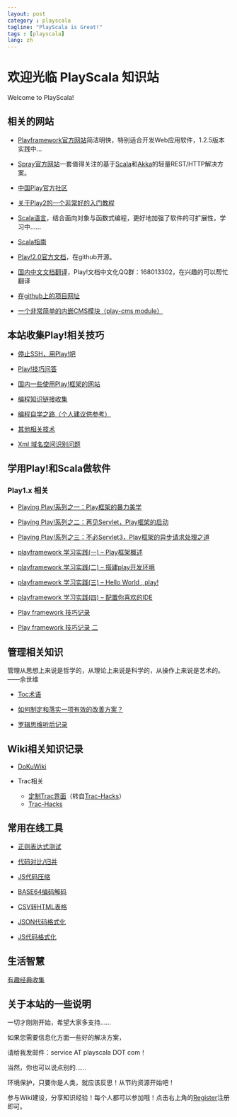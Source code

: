 ```yaml
---
layout: post
category : playscala
tagline: "PlayScala is Great!"
tags : [playscala]
lang: zh
---
```

# 欢迎光临 PlayScala 知识站

Welcome to PlayScala!

## 相关的网站

*  [Playframework官方网站](http://www.playframework.com)简洁明快，特别适合开发Web应用软件，1.2.5版本实践中…

*  [Spray官方网站](http://spray.io/)一套值得关注的基于[Scala](http://www.scala-lang.org/)和[Akka](http://akka.io/)的轻量REST/HTTP解决方案。

*  [中国Play官方社区](http://www.oopsplay.org)

*  [关于Play2的一个非常好的入门教程](http://cn.tanshuai.com/a/getting-started-scala-play)

*  [Scala语言](http://www.scala-lang.org/)，结合面向对象与函数式编程，更好地加强了软件的可扩展性，学习中……

*  [Scala指南](http://zh.scala-tour.com/#/welcome)

*  [Play!2.0官方文档](https///github.com/playframework/play20/wiki)，在github开源。

*  [国内中文文档翻译](http://play-framework.herokuapp.com/)，Play!文档中文化QQ群：168013302，在兴趣的可以帮忙翻译

*  [在github上的项目网址](https///github.com/hotplay/playframework-document-cn)

*  [一个非常简单的内嵌CMS模块（play-cms module）](http://code.google.com/p/play-cms/)
## 本站收集Play!相关技巧

*  [停止SSH，用Play!吧](playscala/StopSSHGoPlay)

*  [Play!技巧问答](playscala/PlayQAIndex)

*  [国内一些使用Play!框架的网站](playscala/PlayWebSites)

*  [编程知识链接收集](playscala/DevLinks)

*  [编程自学之路（个人建议供参考）](playscala/LearnSelf)

*  [其他相关技术](playscala/OtherRelay)

*  [Xml 域名空间识别问题](playscala/xmlAwareNameSpace)
## 学用Play!和Scala做软件

### Play1.x 相关


*  [Playing Play!系列之一：Play框架的暴力美学](http://liuu.iteye.com/blog/599129)

*  [Playing Play!系列之二：再见Servlet，Play框架的启动](http://liuu.iteye.com/blog/629586)

*  [Playing Play!系列之三：不必Servlet3，Play框架的异步请求处理之道](http://liuu.iteye.com/blog/679437)

*  [playframework 学习实践(一) – Play框架概述](http://moshihao.com/?p=350)

*  [playframework 学习实践(二) – 搭建play开发环境](http://moshihao.com/?p=359)

*  [playframework 学习实践(三) – Hello World , play!](http://moshihao.com/?p=388)

*  [playframework 学习实践(四) – 配置你喜欢的IDE](http://moshihao.com/?p=399)

*  [Play framework 技巧记录](http://wind13.blog.163.com/blog/static/2482349201010171145628/)

*  [Play framework 技巧记录 二](http://wind13.blog.163.com/blog/static/248234920114462120998/)
## 管理相关知识

管理从思想上来说是哲学的，从理论上来说是科学的，从操作上来说是艺术的。——余世维

*  [Toc术语](toc/TocTerm)

*  [如何制定和落实一项有效的改善方案？](toc/BetterPlan)

*  [罗辑思维听后记录](manage/LuoJiSiWei)
## Wiki相关知识记录

*  [DoKuWiki](wiki/dokuwiki)

*  Trac相关
    * [定制Trac界面](wiki/TracIndex/TracInterfaceCustomization)（转自[Trac-Hacks](http://trac-hacks.org/)）
    * [Trac-Hacks](http://trac-hacks.org/)
## 常用在线工具

*  [正则表达式测试](http://tool.oschina.net/regex)

*  [代码对比/归并](http://tool.oschina.net/diff)

*  [JS代码压缩](http://tool.oschina.net/jscompress)

*  [BASE64编码解码](http://tool.oschina.net/encrypt?type=3)

*  [CSV转HTML表格](http://tool.oschina.net/csv2tb)

*  [JSON代码格式化](http://tool.oschina.net/codeformat/json)

*  [JS代码格式化](http://tool.oschina.net/codeformat/js)
## 生活智慧

[有趣经典收集](wiki/FunnyClassic)
## 关于本站的一些说明

一切才刚刚开始，希望大家多支持……

如果您需要信息化方面一些好的解决方案，

请给我发邮件：service AT playscala DOT com！

当然，你也可以说点别的……

环境保护，只要你是人类，就应该反思！从节约资源开始吧！

参与Wiki建设，分享知识经验！每个人都可以参加哦！点击右上角的[Register](http://www.playscala.com/wiki.php?id=start&do=register)注册即可。
